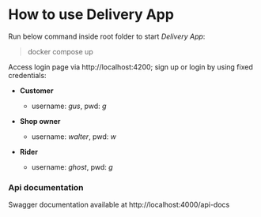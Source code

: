# How to use Delivery App

Run below command inside root folder to start _Delivery App_:
> docker compose up

Access login page via http://localhost:4200; sign up or login by using fixed credentials:

- **Customer**
    - username: _gus_, pwd: _g_

- **Shop owner**
    - username: _walter_, pwd: _w_

- **Rider**
    - username: _ghost_, pwd: _g_

### Api documentation

Swagger documentation available at http://localhost:4000/api-docs